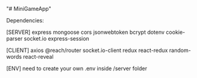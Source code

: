 "# MiniGameApp" 

Dependencies:

[SERVER]
express mongoose cors jsonwebtoken bcrypt dotenv cookie-parser socket.io express-session

[CLIENT]
axios @reach/router socket.io-client redux react-redux
random-words react-reveal


[ENV]
need to create your own .env inside /server folder
